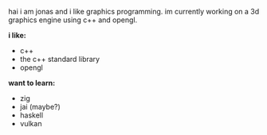 hai i am jonas and i like graphics programming.
im currently working on a 3d graphics engine using c++ and opengl.

**i like:**
- c++
- the c++ standard library
- opengl

**want to learn:**
- zig
- jai (maybe?)
- haskell
- vulkan

